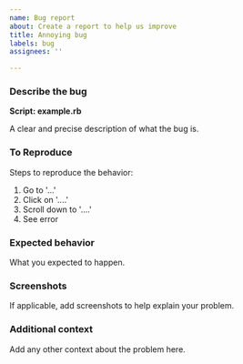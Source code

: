 ```yaml
---
name: Bug report
about: Create a report to help us improve
title: Annoying bug
labels: bug
assignees: ''

---
```


### Describe the bug
**Script: example.rb**

A clear and precise description of what the bug is.

### To Reproduce
Steps to reproduce the behavior:
1. Go to '...'
2. Click on '....'
3. Scroll down to '....'
4. See error

### Expected behavior
What you expected to happen.

### Screenshots
If applicable, add screenshots to help explain your problem.

### Additional context
Add any other context about the problem here.
